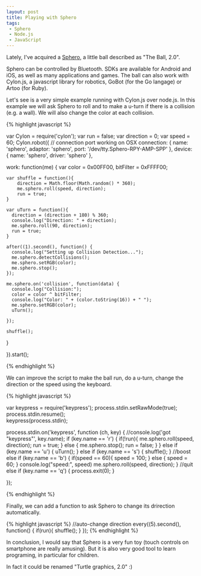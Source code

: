 ```yaml
---
layout: post
title: Playing with Sphero
tags:
 - Sphero
 - Node.js
 - JavaScript
---
```


Lately, I've acquired a [Sphero](http://www.gosphero.com/fr/sphero-2-0/), a little ball described as "The Ball, 2.0".

Sphero can be controlled by Bluetooth. SDKs are available for Android and iOS, as well as many applications and games.
The ball can also work with Cylon.js, a javascript library for robotics, GoBot (for the Go langage) or Artoo (for Ruby).

Let's see is a very simple example running with Cylon.js over node.js.
In this example we will ask Sphero to roll and to make a u-turn if there is a collision (e.g. a wall).
We will also change the color at each collision.

{% highlight javascript %}

var Cylon = require('cylon');
var run = false;
var direction = 0;
var speed = 60;
Cylon.robot({
  // connection port working on OSX
  connection: { name: 'sphero', adaptor: 'sphero', port: '/dev/tty.Sphero-RPY-AMP-SPP' },
  device: { name: 'sphero', driver: 'sphero' },

  work: function(me) {
    var color = 0x00FF00,
        bitFilter = 0xFFFF00;

    var shuffle = function(){
        direction = Math.floor(Math.random() * 360);
        me.sphero.roll(speed, direction);
        run = true;
    }

    var uTurn = function(){
      direction = (direction + 180) % 360;
      console.log("Direction: " + direction);
      me.sphero.roll(90, direction);
      run = true;
    }
    
    after((1).second(), function() {
      console.log("Setting up Collision Detection...");
      me.sphero.detectCollisions();
      me.sphero.setRGB(color);
      me.sphero.stop();
    });
    
    me.sphero.on('collision', function(data) {
      console.log("Collision:");
      color = color ^ bitFilter;
      console.log("Color: " + (color.toString(16)) + " ");
      me.sphero.setRGB(color);
      uTurn();

    });   

    shuffle();
  }

}).start();

{% endhighlight %}


We can improve the script to make the ball run, do a u-turn, change the direction or the speed using the keyboard.

{% highlight javascript %}

var keypress = require('keypress');
process.stdin.setRawMode(true);
process.stdin.resume();   
keypress(process.stdin);

process.stdin.on('keypress', function (ch, key) {
  //console.log('got "keypress"', key.name);
  if (key.name == 'r') {
    if(!run){
      me.sphero.roll(speed, direction);
      run = true;
    }
    else {
      me.sphero.stop();
      run = false;
    }
  }
  else if (key.name == 'u') {
    uTurn();
  }
  else if (key.name == 's') {
    shuffle();
  }
  //boost
  else if (key.name == 'b') {
    if(speed == 60){
      speed = 100;
    }
    else {
      speed = 60;
    }
    console.log("speed:", speed)
    me.sphero.roll(speed, direction);
  }
  //quit
  else if (key.name == 'q') {
    process.exit(0);
  }
  
});

{% endhighlight %}


Finally, we can add a function to ask Sphero to change its drirection automatically.

{% highlight javascript %}
//auto-change direction
every((5).second(), function() {
  if(run){
    shuffle();
  }
});
{% endhighlight %}

In conclusion, I would say that Sphero is a very fun toy (touch controls on smartphone are really amusing). But it is also very good tool to learn programing, in particular for children. 

In fact it could be renamed "Turtle graphics, 2.0" :)
